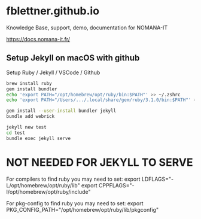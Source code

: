 # fblettner.github.io
Knowledge Base, support, demo, documentation for NOMANA-IT

https://docs.nomana-it.fr/


## Setup Jekyll on macOS with github 
Setup Ruby / Jekyll / VSCode / Github

```bash
brew install ruby
gem install bundler
echo 'export PATH="/opt/homebrew/opt/ruby/bin:$PATH"' >> ~/.zshrc
echo 'export PATH="/Users/.../.local/share/gem/ruby/3.1.0/bin:$PATH"' >> ~/.zshrc

gem install --user-install bundler jekyll
bundle add webrick

jekyll new test
cd test
bundle exec jekyll serve
```


# NOT NEEDED FOR JEKYLL TO SERVE
For compilers to find ruby you may need to set:
  export LDFLAGS="-L/opt/homebrew/opt/ruby/lib"
  export CPPFLAGS="-I/opt/homebrew/opt/ruby/include"

For pkg-config to find ruby you may need to set:
  export PKG_CONFIG_PATH="/opt/homebrew/opt/ruby/lib/pkgconfig"

